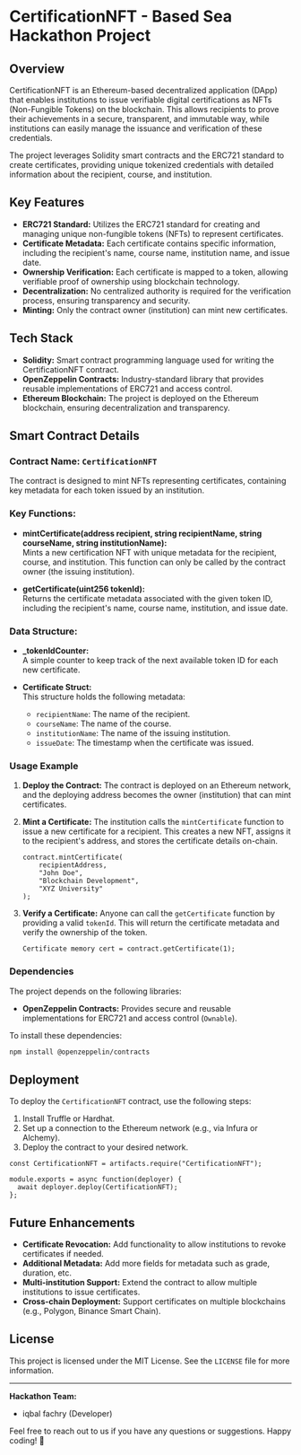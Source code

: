 # CertificationNFT - Based Sea Hackathon Project

## Overview

CertificationNFT is an Ethereum-based decentralized application (DApp) that enables institutions to issue verifiable digital certifications as NFTs (Non-Fungible Tokens) on the blockchain. This allows recipients to prove their achievements in a secure, transparent, and immutable way, while institutions can easily manage the issuance and verification of these credentials.

The project leverages Solidity smart contracts and the ERC721 standard to create certificates, providing unique tokenized credentials with detailed information about the recipient, course, and institution. 

## Key Features
- **ERC721 Standard:** Utilizes the ERC721 standard for creating and managing unique non-fungible tokens (NFTs) to represent certificates.
- **Certificate Metadata:** Each certificate contains specific information, including the recipient's name, course name, institution name, and issue date.
- **Ownership Verification:** Each certificate is mapped to a token, allowing verifiable proof of ownership using blockchain technology.
- **Decentralization:** No centralized authority is required for the verification process, ensuring transparency and security.
- **Minting:** Only the contract owner (institution) can mint new certificates.
  
## Tech Stack
- **Solidity:** Smart contract programming language used for writing the CertificationNFT contract.
- **OpenZeppelin Contracts:** Industry-standard library that provides reusable implementations of ERC721 and access control.
- **Ethereum Blockchain:** The project is deployed on the Ethereum blockchain, ensuring decentralization and transparency.

## Smart Contract Details

### Contract Name: `CertificationNFT`
The contract is designed to mint NFTs representing certificates, containing key metadata for each token issued by an institution.

### Key Functions:

- **mintCertificate(address recipient, string recipientName, string courseName, string institutionName):**  
  Mints a new certification NFT with unique metadata for the recipient, course, and institution. This function can only be called by the contract owner (the issuing institution).

- **getCertificate(uint256 tokenId):**  
  Returns the certificate metadata associated with the given token ID, including the recipient's name, course name, institution, and issue date.

### Data Structure:
- **_tokenIdCounter:**  
  A simple counter to keep track of the next available token ID for each new certificate.
  
- **Certificate Struct:**  
  This structure holds the following metadata:
  - `recipientName`: The name of the recipient.
  - `courseName`: The name of the course.
  - `institutionName`: The name of the issuing institution.
  - `issueDate`: The timestamp when the certificate was issued.

### Usage Example

1. **Deploy the Contract:**
   The contract is deployed on an Ethereum network, and the deploying address becomes the owner (institution) that can mint certificates.

2. **Mint a Certificate:**
   The institution calls the `mintCertificate` function to issue a new certificate for a recipient. This creates a new NFT, assigns it to the recipient's address, and stores the certificate details on-chain.

   ```solidity
   contract.mintCertificate(
       recipientAddress,
       "John Doe",
       "Blockchain Development",
       "XYZ University"
   );
   ```

3. **Verify a Certificate:**
   Anyone can call the `getCertificate` function by providing a valid `tokenId`. This will return the certificate metadata and verify the ownership of the token.

   ```solidity
   Certificate memory cert = contract.getCertificate(1);
   ```

### Dependencies

The project depends on the following libraries:
- **OpenZeppelin Contracts:** Provides secure and reusable implementations for ERC721 and access control (`Ownable`).

To install these dependencies:

```bash
npm install @openzeppelin/contracts
```

## Deployment

To deploy the `CertificationNFT` contract, use the following steps:

1. Install Truffle or Hardhat.
2. Set up a connection to the Ethereum network (e.g., via Infura or Alchemy).
3. Deploy the contract to your desired network.

```solidity
const CertificationNFT = artifacts.require("CertificationNFT");

module.exports = async function(deployer) {
  await deployer.deploy(CertificationNFT);
};
```

## Future Enhancements
- **Certificate Revocation:** Add functionality to allow institutions to revoke certificates if needed.
- **Additional Metadata:** Add more fields for metadata such as grade, duration, etc.
- **Multi-institution Support:** Extend the contract to allow multiple institutions to issue certificates.
- **Cross-chain Deployment:** Support certificates on multiple blockchains (e.g., Polygon, Binance Smart Chain).

## License

This project is licensed under the MIT License. See the `LICENSE` file for more information. 

---

**Hackathon Team:**  
- iqbal fachry (Developer)

Feel free to reach out to us if you have any questions or suggestions. Happy coding! 🚀